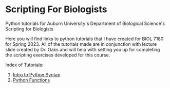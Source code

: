 # Scripting For Biologists
Python tutorials for Auburn University's Department of Biological Science's Scripting for Biologists

Here you will find links to python tutorials that I have created for BIOL 7180 for Spring 2023. All of the tutorials made are in conjunction with lecture slide created by Dr. Oaks and will help with setting you up for completing the scripting exercises developed for this course. 

Index of Tutorials:
1. [Intro to Python Syntax](https://github.com/C-Tracy/ScriptingForBiologists/blob/main/IntroToPython.md)
2. [Python Functions]()
